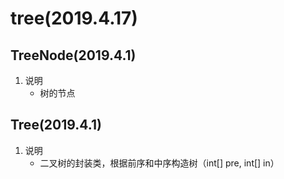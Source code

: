 # tree(2019.4.17)
## TreeNode(2019.4.1)
1. 说明
    * 树的节点
    
## Tree(2019.4.1)
1. 说明
    * 二叉树的封装类，根据前序和中序构造树（int[] pre, int[] in）
